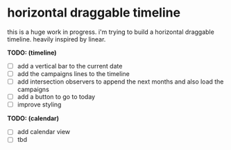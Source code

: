 # horizontal draggable timeline

this is a huge work in progress. i'm trying to build a horizontal draggable timeline.
heavily inspired by linear.

**TODO: (timeline)**
- [ ] add a vertical bar to the current date
- [ ] add the campaigns lines to the timeline
- [ ] add intersection observers to append the next months and also load the campaigns
- [ ] add a button to go to today
- [ ] improve styling

**TODO: (calendar)**
- [ ] add calendar view
- [ ] tbd
